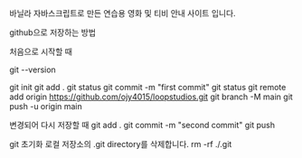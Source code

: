 바닐라 자바스크립트로 만든 연습용 영화 및 티비 안내 사이트 입니다.

github으로 저장하는 방법

처음으로 시작할 때

git --version

git init
git add .
git status
git commit -m "first commit"
git status
git remote add origin https://github.com/ojy4015/loopstudios.git
git branch -M main
git push -u origin main

변경되어 다시 저장할 때
git add .
git commit -m "second commit"
git push

git 초기화
 로컬 저장소의 .git directory를 삭제합니다.
rm -rf ./.git
